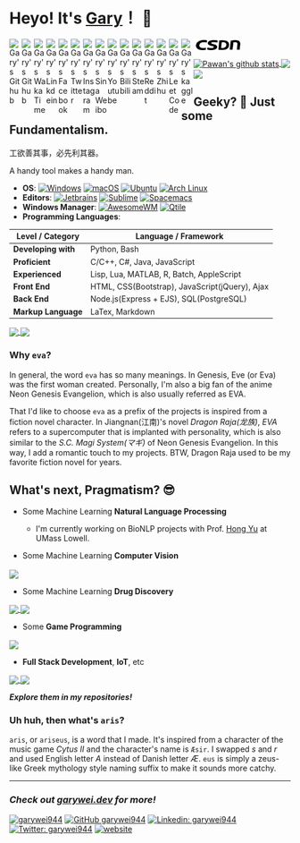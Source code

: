 # Heyo! It's [Gary](https://www.garywei.dev/)！ 👋

<a href="mailto:garywei944@gmail.com">
  <img align="left" alt="Gary's Github" width="22px" src="https://cdn.jsdelivr.net/npm/simple-icons@v3/icons/gmail.svg" />
</a>
<a href="https://github.com/garywei944">
  <img align="left" alt="Gary's Github" width="22px" src="https://cdn.jsdelivr.net/npm/simple-icons@v3/icons/github.svg" />
</a>
<a href="https://wakatime.com/@garywei944">
  <img align="left" alt="Gary's WakaTime" width="22px" src="https://cdn.jsdelivr.net/npm/simple-icons@3.13.0/icons/wakatime.svg" />
</a>
<a href="https://linkedin.com/in/garywei944">
  <img align="left" alt="Gary's Linkdein" width="22px" src="https://cdn.jsdelivr.net/npm/simple-icons@v3/icons/linkedin.svg" />
</a>
<a href="https://www.facebook.com/garywei944/">
  <img align="left" alt="Gary's Facebook" width="22px" src="https://cdn.jsdelivr.net/npm/simple-icons@v3/icons/facebook.svg" />
</a>
<a href="https://twitter.com/garywei944">
  <img align="left" alt="Gary's Twitter" width="22px" src="https://cdn.jsdelivr.net/npm/simple-icons@v3/icons/twitter.svg" />
</a>
<a href="https://instagram.com/garywei944/">
  <img align="left" alt="Gary's Instagram" width="22px" src="https://cdn.jsdelivr.net/npm/simple-icons@v3/icons/instagram.svg" />
</a>
<a href="https://weibo.com/u/3169486720">
  <img align="left" alt="Gary's Sina Weibo" width="22px" src="https://cdn.jsdelivr.net/npm/simple-icons@v3/icons/sinaweibo.svg" />
</a>
<a href="https://www.youtube.com/channel/UCj8ln8nYtPl4lA_6FrWDtyg">
  <img align="left" alt="Gary's Youtube" width="22px" src="https://cdn.jsdelivr.net/npm/simple-icons@v3/icons/youtube.svg" />
</a>
<a href="https://space.bilibili.com/3255441">
  <img align="left" alt="Gary's Bilibili" width="22px" src="https://cdn.jsdelivr.net/npm/simple-icons@v3/icons/bilibili.svg" />
</a>
<a href="https://steamcommunity.com/profiles/76561198306044214">
  <img align="left" alt="Gary's Steam" width="22px" src="https://cdn.jsdelivr.net/npm/simple-icons@3.13.0/icons/steam.svg" />
</a>
<a href="https://www.reddit.com/user/garywei944">
  <img align="left" alt="Gary's Reddit" width="22px" src="https://cdn.jsdelivr.net/npm/simple-icons@3.13.0/icons/reddit.svg" />
</a>
<a href="https://www.zhihu.com/people/wei-guang-hao-88">
  <img align="left" alt="Gary's Zhihu" width="22px" src="https://cdn.jsdelivr.net/npm/simple-icons@3.13.0/icons/zhihu.svg" />
</a>
<a href="https://leetcode.com/garywei944/">
  <img align="left" alt="Gary's LeetCode" width="22px" src="https://cdn.jsdelivr.net/npm/simple-icons@3.13.0/icons/leetcode.svg" />
</a>
<a href="https://www.kaggle.com/garywei944">
  <img align="left" alt="Gary's kaggle" width="22px" src="https://cdn.jsdelivr.net/npm/simple-icons@3.13.0/icons/kaggle.svg" />
</a>
<a href="https://blog.csdn.net/garywei944">
  <img align="left" alt="Gary's CSDN" width="88px" src="/svg/csdn.svg" />
</a>

<br>
<br>

<a href="https://github.com/garywei944">
 <img align="center" src="https://github-readme-stats.vercel.app/api?username=garywei944&show_icons=true&layout=compact" alt="Pawan's github stats"/>
</a>
<a href="https://github.com/garywei944">
  <img align="center" src="https://github-readme-stats.vercel.app/api/top-langs/?username=garywei944&layout=compact" />
</a>
<a href="https://wakatime.com/@garywei944">
  <img align="center" src="https://github-readme-stats.vercel.app/api/wakatime?username=garywei944&layout=compact" />
</a>

## Geeky? 🤔 Just some Fundamentalism.
工欲善其事，必先利其器。

A handy tool makes a handy man.
* **OS**: [![Windows](https://img.shields.io/badge/Windows-10-66ccff?logo=windows&logoColor=white)](https://github.com/garywei944/eva_windows)
[![macOS](https://img.shields.io/badge/macOS-Big%20Sur-66ffcc?logo=apple&logoColor=white)](https://www.apple.com/macos/big-sur/)
[![Ubuntu](https://img.shields.io/badge/Ubuntu-20.04-ccff66?logo=ubuntu&logoColor=white)](https://github.com/garywei944/eva_ubuntu)
[![Arch Linux](https://img.shields.io/badge/Arch%20Linux-latest-ccff66?logo=arch%20linux&logoColor=white)](https://github.com/garywei944/eva_arch)
* **Editors**: [![Jetbrains](https://img.shields.io/badge/Jetbrains-IDE-ffcc66?logo=jetbrains&logoColor=white)](https://www.jetbrains.com/products/)
[![Sublime](https://img.shields.io/badge/Sublime%20Text-3-ff66cc?logo=sublime%20text&logoColor=white)](https://github.com/garywei944/eva_st3)
[![Spacemacs](https://img.shields.io/badge/Spacemacs-evil-cc66ff?logo=spacemacs&logoColor=white)](https://github.com/garywei944/.spacemacs.d)
* **Windows Manager**: [![AwesomeWM](https://img.shields.io/badge/WM-AwesomeWM-d3290f?logo=awesomewm&logoColor=white)](https://github.com/garywei944/eva_ubuntu/tree/main/.config/awesome)
[![Qtile](https://img.shields.io/badge/WM-Qtile-e6770b)](https://github.com/garywei944/eva_ubuntu/tree/main/.config/qtile)
* **Programming Languages**:

|   Level / Category  |              Language / Framework              |
|---------------------|------------------------------------------------|
| **Developing with** | Python, Bash                                   |
| **Proficient**      | C/C++, C#, Java, JavaScript                    |
| **Experienced**     | Lisp, Lua, MATLAB, R, Batch, AppleScript       |
| **Front End**       | HTML, CSS(Bootstrap), JavaScript(jQuery), Ajax |
| **Back End**        | Node.js(Express + EJS), SQL(PostgreSQL)        |
| **Markup Language** | LaTex, Markdown                                |
<a href="https://github.com/garywei944/eva_init">
  <img align="center" src="https://github-readme-stats.vercel.app/api/pin/?username=garywei944&repo=eva_init&theme=light" />
</a>
<a href="https://github.com/garywei944/eva_st3">
 <img align="center" src="https://github-readme-stats.vercel.app/api/pin/?username=garywei944&repo=eva_st3&theme=light" />
</a>

### Why `eva`?

In general, the word `eva` has so many meanings. In Genesis, Eve (or Eva) was the first woman created. Personally, I'm also a big fan of the anime Neon Genesis Evangelion, which is also usually referred as EVA.

That I'd like to choose `eva` as a prefix of the projects is inspired from a fiction novel character. In Jiangnan(江南)'s novel *Dragon Raja(龙族)*, *EVA* refers to a supercomputer that is implanted with personality, which is also similar to the *S.C. Magi System(マギ)* of Neon Genesis Evangelion. In this way, I add a romantic touch to my projects. BTW, Dragon Raja used to be my favorite fiction novel for years.


## What's next, Pragmatism? 😎
* Some Machine Learning **Natural Language Processing**
  - I'm currently working on BioNLP projects with Prof. [Hong Yu](https://www.uml.edu/sciences/computer-science/faculty/yu-hong.aspx) at UMass Lowell.

* Some Machine Learning **Computer Vision**
<a href="https://github.com/garywei944/KPConv-PyTorch-ShapeNet-Part">
  <img align="center" src="https://github-readme-stats.vercel.app/api/pin/?username=garywei944&repo=KPConv-PyTorch-ShapeNet-Part&theme=light">
</a>

* Some Machine Learning **Drug Discovery**
<a href="https://github.com/garywei944/FMol">
  <img align="center" src="https://github-readme-stats.vercel.app/api/pin/?username=garywei944&repo=FMol&theme=light">
</a>
<a href="https://github.com/garywei944/aris_kaggle_lish-moa">
  <img align="center" src="https://github-readme-stats.vercel.app/api/pin/?username=garywei944&repo=aris_kaggle_lish-moa&theme=light">
</a>

* Some **Game Programming**
<a href="https://github.com/garywei944/Untitled-Tower-Defense">
  <img align="center" src="https://github-readme-stats.vercel.app/api/pin/?username=garywei944&repo=Untitled-Tower-Defense&theme=light">
</a>

* **Full Stack Development**, **IoT**, etc
<a href="https://github.com/garywei944/CG3-Blog-Platform">
  <img align="center" src="https://github-readme-stats.vercel.app/api/pin/?username=garywei944&repo=CG3-Blog-Platform&theme=light">
</a>
<a href="https://github.com/garywei944/garywei.dev">
  <img align="center" src="https://github-readme-stats.vercel.app/api/pin/?username=garywei944&repo=garywei.dev&theme=light">
</a>

***Explore them in my repositories!***

### Uh huh, then what's `aris`?

`aris`, or `ariseus`, is a word that I made. It's inspired from a character of the music game *Cytus II* and the character's name is `Æsir`. I swapped *s* and *r* and used English letter *A* instead of Danish letter *Æ*. `eus` is simply a zeus-like Greek mythology style naming suffix to make it sounds more catchy.


---
### ***Check out [garywei.dev](https://www.garywei.dev.) for more!***
[![garywei944](https://komarev.com/ghpvc/?username=garywei944&label=GitHub%20Views&color=ff66cc)](https://github.com/garywei944)
[![GitHub garywei944](https://img.shields.io/github/followers/garywei944?label=follow&style=social)](https://github.com/garywei944)
[![Linkedin: garywei944](https://img.shields.io/badge/-garywei944-blue?logo=Linkedin&logoColor=white&link=https://www.linkedin.com/in/garywei944/)](https://www.linkedin.com/in/garywei944/)
[![Twitter: garywei944](https://img.shields.io/twitter/follow/garywei944?style=social)](https://twitter.com/garywei944)
[![website](https://img.shields.io/badge/Website-garywei.dev-ccff66?logo=google-chrome&logoColor=white)](https://www.garywei.dev/)
